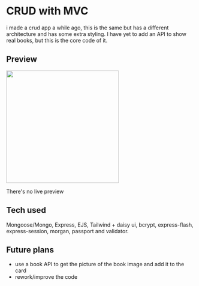 # CRUD with MVC

i made a crud app a while ago, this is the same but has a different architecture and has some extra styling. I have yet to add an API to show real books, but this is the core code of it.

## Preview

<img src="https://ik.imagekit.io/a8p7pl7hs/git-previews/mvc_wkpMoLB5E.gif?ik-sdk-version=javascript-1.4.3&updatedAt=1662250813715" width='300'>

There's no live preview 

## Tech used

Mongoose/Mongo, Express, EJS, Tailwind + daisy ui, bcrypt, express-flash, express-session, morgan, passport and validator.

## Future plans

- use a book API to get the picture of the book image and add it to the card
- rework/improve the code
